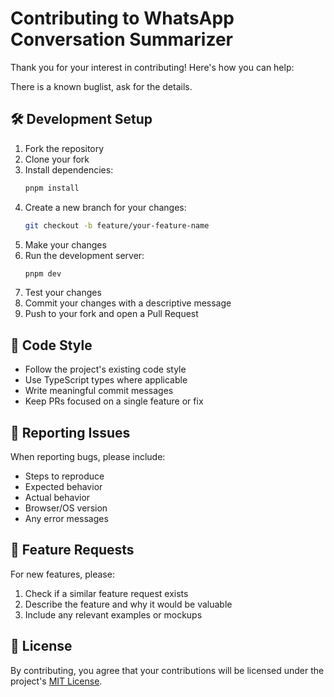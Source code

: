 # Contributing to WhatsApp Conversation Summarizer

Thank you for your interest in contributing! Here's how you can help:

There is a known buglist, ask for the details.

## 🛠 Development Setup

1. Fork the repository
2. Clone your fork
3. Install dependencies:
   ```bash
   pnpm install
   ```
4. Create a new branch for your changes:
   ```bash
   git checkout -b feature/your-feature-name
   ```
5. Make your changes
6. Run the development server:
   ```bash
   pnpm dev
   ```
7. Test your changes
8. Commit your changes with a descriptive message
9. Push to your fork and open a Pull Request

## 📝 Code Style

- Follow the project's existing code style
- Use TypeScript types where applicable
- Write meaningful commit messages
- Keep PRs focused on a single feature or fix

## 🐛 Reporting Issues

When reporting bugs, please include:
- Steps to reproduce
- Expected behavior
- Actual behavior
- Browser/OS version
- Any error messages

## 🚀 Feature Requests

For new features, please:
1. Check if a similar feature request exists
2. Describe the feature and why it would be valuable
3. Include any relevant examples or mockups

## 📜 License

By contributing, you agree that your contributions will be licensed under the project's [MIT License](LICENSE).
